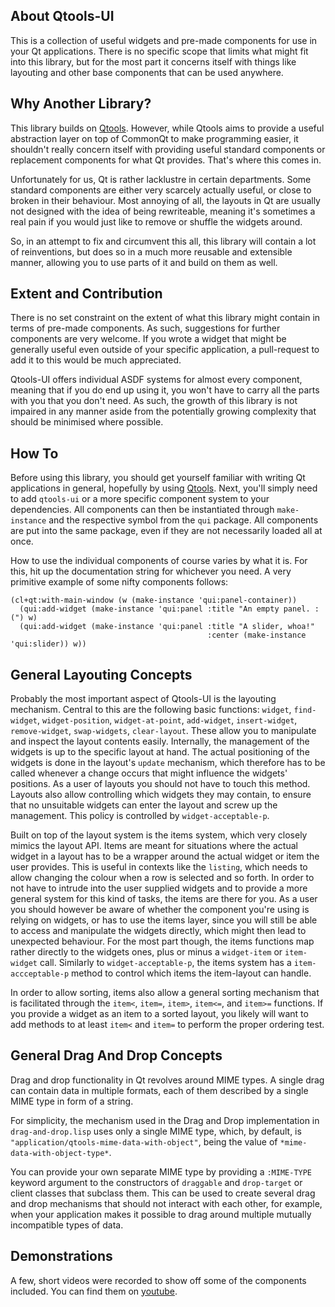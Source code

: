 ## About Qtools-UI
This is a collection of useful widgets and pre-made components for use in your Qt applications. There is no specific scope that limits what might fit into this library, but for the most part it concerns itself with things like layouting and other base components that can be used anywhere.

## Why Another Library?
This library builds on [Qtools](https://shinmera.github.io/qtools). However, while Qtools aims to provide a useful abstraction layer on top of CommonQt to make programming easier, it shouldn't really concern itself with providing useful standard components or replacement components for what Qt provides. That's where this comes in.

Unfortunately for us, Qt is rather lacklustre in certain departments. Some standard components are either very scarcely actually useful, or close to broken in their behaviour. Most annoying of all, the layouts in Qt are usually not designed with the idea of being rewriteable, meaning it's sometimes a real pain if you would just like to remove or shuffle the widgets around.

So, in an attempt to fix and circumvent this all, this library will contain a lot of reinventions, but does so in a much more reusable and extensible manner, allowing you to use parts of it and build on them as well.

## Extent and Contribution
There is no set constraint on the extent of what this library might contain in terms of pre-made components. As such, suggestions for further components are very welcome. If you wrote a widget that might be generally useful even outside of your specific application, a pull-request to add it to this would be much appreciated.

Qtools-UI offers individual ASDF systems for almost every component, meaning that if you do end up using it, you won't have to carry all the parts with you that you don't need. As such, the growth of this library is not impaired in any manner aside from the potentially growing complexity that should be minimised where possible.

## How To
Before using this library, you should get yourself familiar with writing Qt applications in general, hopefully by using [Qtools](https://shinmera.github.io/qtools). Next, you'll simply need to add `qtools-ui` or a more specific component system to your dependencies. All components can then be instantiated through `make-instance` and the respective symbol from the `qui` package. All components are put into the same package, even if they are not necessarily loaded all at once.

How to use the individual components of course varies by what it is. For this, hit up the documentation string for whichever you need. A very primitive example of some nifty components follows:

    (cl+qt:with-main-window (w (make-instance 'qui:panel-container))
      (qui:add-widget (make-instance 'qui:panel :title "An empty panel. :(") w)
      (qui:add-widget (make-instance 'qui:panel :title "A slider, whoa!"
                                                :center (make-instance 'qui:slider)) w))

## General Layouting Concepts
Probably the most important aspect of Qtools-UI is the layouting mechanism. Central to this are the following basic functions: `widget`, `find-widget`, `widget-position`, `widget-at-point`, `add-widget`, `insert-widget`, `remove-widget`, `swap-widgets`, `clear-layout`. These allow you to manipulate and inspect the layout contents easily. Internally, the management of the widgets is up to the specific layout at hand. The actual positioning of the widgets is done in the layout's `update` mechanism, which therefore has to be called whenever a change occurs that might influence the widgets' positions. As a user of layouts you should not have to touch this method. Layouts also allow controlling which widgets they may contain, to ensure that no unsuitable widgets can enter the layout and screw up the management. This policy is controlled by `widget-acceptable-p`.

Built on top of the layout system is the items system, which very closely mimics the layout API. Items are meant for situations where the actual widget in a layout has to be a wrapper around the actual widget or item the user provides. This is useful in contexts like the `listing`, which needs to allow changing the colour when a row is selected and so forth. In order to not have to intrude into the user supplied widgets and to provide a more general system for this kind of tasks, the items are there for you. As a user you should however be aware of whether the component you're using is relying on widgets, or has to use the items layer, since you will still be able to access and manipulate the widgets directly, which might then lead to unexpected behaviour. For the most part though, the items functions map rather directly to the widgets ones, plus or minus a `widget-item` or `item-widget` call. Similarly to `widget-acceptable-p`, the items system has a `item-accceptable-p` method to control which items the item-layout can handle.

In order to allow sorting, items also allow a general sorting mechanism that is facilitated through the `item<`, `item=`, `item>`, `item<=`, and `item>=` functions. If you provide a widget as an item to a sorted layout, you likely will want to add methods to at least `item<` and `item=` to perform the proper ordering test.

## General Drag And Drop Concepts

Drag and drop functionality in Qt revolves around MIME types. A single drag can contain data in multiple formats, each of them described by a single MIME type in form of a string.

For simplicity, the mechanism used in the Drag and Drop implementation in `drag-and-drop.lisp` uses only a single MIME type, which, by default, is `"application/qtools-mime-data-with-object"`, being the value of `*mime-data-with-object-type*`.

You can provide your own separate MIME type by providing a `:MIME-TYPE` keyword argument to the constructors of `draggable` and `drop-target` or client classes that subclass them. This can be used to create several drag and drop mechanisms that should not interact with each other, for example, when your application makes it possible to drag around multiple mutually incompatible types of data.

## Demonstrations
A few, short videos were recorded to show off some of the components included. You can find them on [youtube](https://www.youtube.com/playlist?list=PLkDl6Irujx9Mh3BWdBmt4JtIrwYgihTWp).
